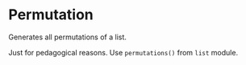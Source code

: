 # Permutation

Generates all permutations of a list.

Just for pedagogical reasons. Use `permutations()` from `list` module.
